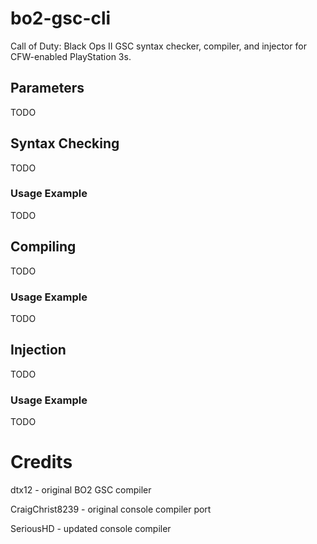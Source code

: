 # bo2-gsc-cli 
Call of Duty: Black Ops II GSC syntax checker, compiler, and injector for CFW-enabled PlayStation 3s.

## Parameters 
TODO 

## Syntax Checking
TODO 

### Usage Example 
TODO 

## Compiling 
TODO 

### Usage Example 
TODO 

## Injection
TODO 

### Usage Example 
TODO 

# Credits
dtx12 - original BO2 GSC compiler

CraigChrist8239 - original console compiler port

SeriousHD - updated console compiler